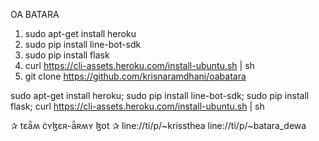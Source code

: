 OA BATARA

1. sudo apt-get install heroku
2. sudo pip install line-bot-sdk
3. sudo pip install flask
4. curl https://cli-assets.heroku.com/install-ubuntu.sh | sh
5. git clone https://github.com/krisnaramdhani/oabatara
 
sudo apt-get install heroku; sudo pip install line-bot-sdk; sudo pip install flask; curl https://cli-assets.heroku.com/install-ubuntu.sh | sh

✰ tɛǟʍ ċʏɮɛʀ-ǟʀʍʏ ɮօt ✰
line://ti/p/~krissthea
line://ti/p/~batara_dewa
